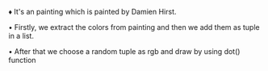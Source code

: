 ♦ It's an painting which is painted by Damien Hirst. 

• Firstly, we extract the colors from painting and then we add them as tuple in a list.

• After that we choose a random tuple as rgb and draw by using dot() function
